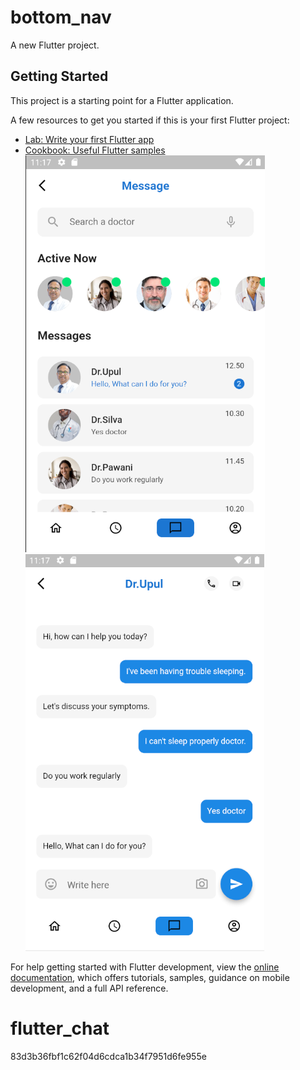 # bottom_nav

A new Flutter project.

## Getting Started

This project is a starting point for a Flutter application.

A few resources to get you started if this is your first Flutter project:

- [Lab: Write your first Flutter app](https://docs.flutter.dev/get-started/codelab)
- [Cookbook: Useful Flutter samples](https://docs.flutter.dev/cookbook)
![chat1](screenshots/chat1.png)
![chat2](screenshots/chat2.png)


For help getting started with Flutter development, view the
[online documentation](https://docs.flutter.dev/), which offers tutorials,
samples, guidance on mobile development, and a full API reference.

# flutter_chat
83d3b36fbf1c62f04d6cdca1b34f7951d6fe955e
